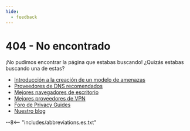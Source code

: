 ```yaml
---
hide:
  - feedback
---
```


# 404 - No encontrado

¡No pudimos encontrar la página que estabas buscando! ¿Quizás estabas buscando una de estas?

- [Introducción a la creación de un modelo de amenazas](basics/threat-modeling.md)
- [Proveedores de DNS recomendados](dns.md)
- [Mejores navegadores de escritorio](desktop-browsers.md)
- [Mejores proveedores de VPN](vpn.md)
- [Foro de Privacy Guides](https://discuss.privacyguides.net)
- [Nuestro blog](https://blog.privacyguides.org)

--8<-- "includes/abbreviations.es.txt"
